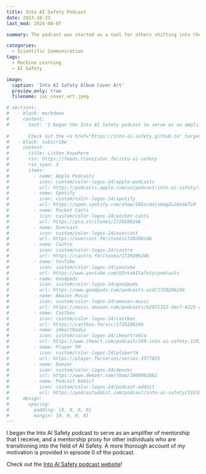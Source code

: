 ```yaml
---
title: Into AI Safety Podcast
date: 2023-10-23
last_mod: 2024-08-07

summary: The podcast was started as a tool for others shifting into the field of AI safety.

categories:
  - Scientific Communication
tags:
  - Machine Learning
  - AI Safety

image:
  caption: 'Into AI Safety Album Cover Art'
  preview_only: true
  filename: ias_cover_art.jpeg

# sections:
#   - block: markdown
#     content: 
#       text: 'I began the Into AI Safety podcast to serve as an amplifier of mentorship that I receive, and a mentorship proxy for other individuals who are transitioning into the field of AI Safety. A more thorough account of my motivation is provided in episode 0 of the podcast.
      
#       Check out the <a href="https://into-ai-safety.github.io" target="_blank" rel="noreferrer noopener">Into AI Safety podcast website</a>!'
#   - block: subscribe
#     content: 
#       title: Listen Anywhere
#       rss: https://feeds.transistor.fm/into-ai-safety
#       rss_span: 3
#       items:
#         - name: Apple Podcasts
#           icon: custom/color-logos-24/apple-podcasts
#           url: https://podcasts.apple.com/us/podcast/into-ai-safety/id1720206246?uo=4
#         - name: Spotify
#           icon: custom/color-logos-24/spotify
#           url: https://open.spotify.com/show/5AGzrA4jo6mgZuibVabTLM
#         - name: Pocket Casts
#           icon: custom/color-logos-24/pocket-casts
#           url: https://pca.st/itunes/1720206246
#         - name: Overcast
#           icon: custom/color-logos-24/overcast
#           url: https://overcast.fm/itunes1720206246
#         - name: Castro
#           icon: custom/color-logos-24/castro
#           url: https://castro.fm/itunes/1720206246
#         - name: YouTube
#           icon: custom/color-logos-24/youtube
#           url: https://www.youtube.com/@IntoAISafety/podcasts
#         - name: Goodpods
#           icon: custom/color-logos-24/goodpods
#           url: https://www.goodpods.com/podcasts-aid/1720206246
#         - name: Amazon Music
#           icon: custom/color-logos-24/amazon-music
#           url: https://music.amazon.com/podcasts/b2071152-dac7-4225-ab09-460b1e59eb82/into-ai-safety?refMarker=null
#         - name: Castbox
#           icon: custom/color-logos-24/castbox
#           url: https://castbox.fm/vic/1720206246
#         - name: iHeartRadio
#           icon: custom/color-logos-24/iheartradio
#           url: https://www.iheart.com/podcast/269-into-ai-safety-129241757/
#         - name: Player FM
#           icon: custom/color-logos-24/playerfm
#           url: https://player.fm/series/series-3577835
#         - name: Deezer
#           icon: custom/color-logos-24/deezer
#           url: https://www.deezer.com/show/1000983062
#         - name: Podcast Addict
#           icon: custom/color-logos-24/podcast-addict
#           url: https://podcastaddict.com/podcast/into-ai-safety/5161809
#     design:
#       spacing:
#         padding: [0, 0, 0, 0]
#         margin: [0, 0, 0, 0]
---
```

I began the Into AI Safety podcast to serve as an amplifier of mentorship that I receive, and a mentorship proxy for other individuals who are transitioning into the field of AI Safety. A more thorough account of my motivation is provided in episode 0 of the podcast.
      
Check out the <a href="https://into-ai-safety.github.io" target="_blank" rel="noreferrer noopener">Into AI Safety podcast website</a>!